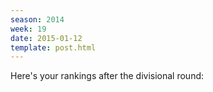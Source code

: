 ```yaml
---
season: 2014
week: 19
date: 2015-01-12
template: post.html
---
```


Here's your rankings after the divisional round:
